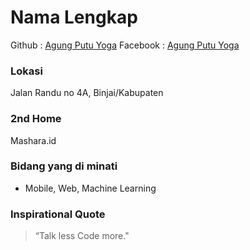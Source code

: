 # Nama Lengkap
Github : [Agung Putu Yoga](https://github.com/greatzyo/)
Facebook : [Agung Putu Yoga](https://www.facebook.com/agung.putuyoga)

### Lokasi
Jalan Randu no 4A, Binjai/Kabupaten

### 2nd Home
Mashara.id

### Bidang yang di minati
- Mobile, Web, Machine Learning 

### Inspirational Quote
> “Talk less Code more."
